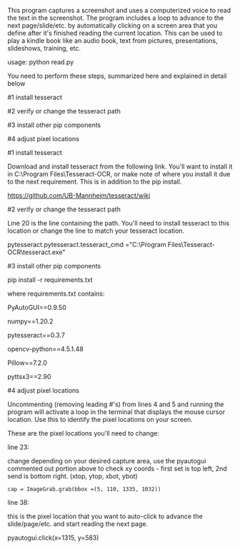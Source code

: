 This program captures a screenshot and uses a computerized voice to read the text in the screenshot.  The program includes a loop to advance to the next page/slide/etc. by automatically clicking on a screen area that you define after it's finished reading the current location.  This can be used to play a kindle book like an audio book, text from pictures, presentations, slideshows, training, etc.

usage: python read.py

You need to perform these steps, summarized here and explained in detail below

#1 install tesseract 

#2 verify or change the tesseract path

#3 install other pip components

#4 adjust pixel locations

#1 install tesseract 

Download and install tesseract from the following link.  You'll want to install it in C:\Program Files\Tesseract-OCR, or make note of where you install it due to the next requirement.  This is in addition to the pip install.


https://github.com/UB-Mannheim/tesseract/wiki

#2 verify or change the tesseract path

Line 20 is the line containing the path.  You'll need to install tesseract to this location or change the line to match your tesseract location.

pytesseract.pytesseract.tesseract_cmd ="C:\\Program Files\\Tesseract-OCR\\tesseract.exe"


#3 install other pip components

pip install -r requirements.txt

where requirements.txt contains:

PyAutoGUI==0.9.50

numpy==1.20.2

pytesseract==0.3.7

opencv-python==4.5.1.48

Pillow==7.2.0

pyttsx3==2.90

#4 adjust pixel locations

Uncommenting (removing leading #'s) from lines 4 and 5 and running the program will activate a loop in the terminal that displays the mouse cursor location.  Use this to identify the pixel locations on your screen.

These are the pixel locations you'll need to change:

line 23:

change depending on your desired capture area, use the pyautogui commented out portion above to check xy coords - first set is top left, 2nd send is bottom right. (xtop, ytop, xbot, ybot)

    cap = ImageGrab.grab(bbox =(5, 110, 1335, 1032))
	
line 38:

this is the pixel location that you want to auto-click to advance the slide/page/etc. and start reading the next page.

pyautogui.click(x=1315, y=583)  

